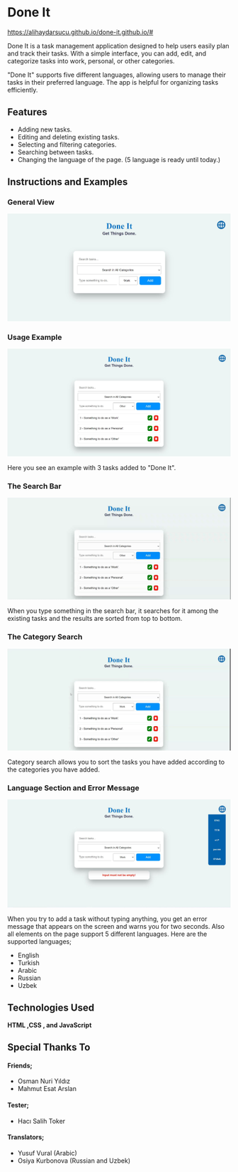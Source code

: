 
# Done It

https://alihaydarsucu.github.io/done-it.github.io/#

Done It is a task management application designed to help users easily plan and track their tasks. With a simple interface, you can add, edit, and categorize tasks into work, personal, or other categories. 

"Done It" supports five different languages, allowing users to manage their tasks in their preferred language. The app is helpful for organizing tasks efficiently.


  
## Features

- Adding new tasks.
- Editing and deleting existing tasks.
- Selecting and filtering categories.
- Searching between tasks.
- Changing the language of the page. (5 language is ready until today.)


## Instructions and Examples

### General View

![General View of "Done It"](Readme_Files/first_photo.JPG)


### Usage Example

![Usage Example](Readme_Files/second_photo.JPG)

Here you see an example with 3 tasks added to "Done It".


### The Search Bar

![Operation of the search bar](Readme_Files/third_gif.gif)

When you type something in the search bar, it searches for it among the existing tasks and the results are sorted from top to bottom.


### The Category Search

![Operation of the categries section](Readme_Files/fourth_gif.gif)

Category search allows you to sort the tasks you have added according to the categories you have added.


### Language Section and Error Message

![Language Section and Error Message](Readme_Files/Bonus_LangaugeSelector_and_Error_Message.JPG)

When you try to add a task without typing anything, you get an error message that appears on the screen and warns you for two seconds. 
Also all elements on the page support 5 different languages.
Here are the supported languages;
- English
- Turkish
- Arabic
- Russian
- Uzbek

  
## Technologies Used

**HTML ,CSS , and JavaScript**

## Special Thanks To
#### Friends;

- Osman Nuri Yıldız 
- Mahmut Esat Arslan

#### Tester;
- Hacı Salih Toker

#### Translators;

- Yusuf Vural (Arabic)
- Osiya Kurbonova (Russian and Uzbek)
